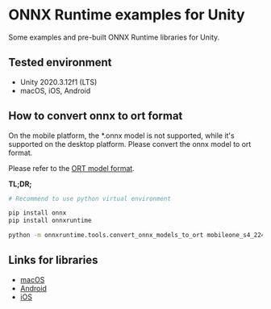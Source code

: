 # ONNX Runtime examples for Unity

Some examples and pre-built ONNX Runtime libraries for Unity.

## Tested environment

- Unity 2020.3.12f1 (LTS)
- macOS, iOS, Android

## How to convert onnx to ort format

On the mobile platform, the *.onnx model is not supported, while it's supported on the desktop platform. Please convert the onnx model to ort format.

Please refer to the [ORT model format](https://onnxruntime.ai/docs/performance/model-optimizations/ort-format-models.html).

__TL;DR;__

```sh
# Recommend to use python virtual environment

pip install onnx
pip install onnxruntime

python -m onnxruntime.tools.convert_onnx_models_to_ort mobileone_s4_224x224.onnx
```

## Links for libraries

- [macOS](https://github.com/microsoft/onnxruntime/releases/)
- [Android](https://central.sonatype.com/artifact/com.microsoft.onnxruntime/onnxruntime-mobile/versions)
- [iOS](https://github.com/CocoaPods/Specs/tree/master/Specs/3/d/f/onnxruntime-mobile-c)
